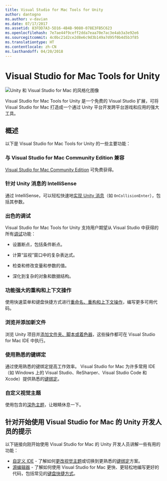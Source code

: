 ```yaml
---
title: Visual Studio for Mac Tools for Unity
author: dantogno
ms.author: v-davian
ms.date: 07/17/2017
ms.assetid: 83FDD7A3-5D16-4B4B-9080-078E3FB5C623
ms.openlocfilehash: 7e7ae44f9ceff2dda7eaa70e7ac3e4ab3a3e92e6
ms.sourcegitcommit: 4c0bc21d2ce2d8e6c9d3b149a7d95f0b4d5b3f85
ms.translationtype: HT
ms.contentlocale: zh-CN
ms.lasthandoff: 04/20/2018
---
```

# <a name="visual-studio-for-mac-tools-for-unity"></a>Visual Studio for Mac Tools for Unity

![Unity 和 Visual Studio for Mac 的风格化图像](media/vsmac-tools-unity-image1.png)

Visual Studio for Mac Tools for Unity 是一个免费的 Visual Studio 扩展，可将 Visual Studio for Mac 打造成一个通过 Unity 平台开发跨平台游戏和应用的强大工具。

## <a name="overview"></a>概述 

以下是 Visual Studio for Mac Tools for Unity 的一些主要功能：

### <a name="compatible-with-visual-studio-for-mac-community-edition"></a>与 Visual Studio for Mac Community Edition 兼容

[Visual Studio for Mac Community Edition](https://www.visualstudio.com/) 可免费获得。

### <a name="intellisense-for-unity-messages"></a>针对 Unity 消息的 IntelliSense

通过 IntelliSense，可以轻松快速地[实现 Unity 消息](using-vsmac-tools-unity.md#intellisense-for-unity-messages)（如 `OnCollisionEnter`），包括其参数。

### <a name="superior-debugging"></a>出色的调试

Visual Studio for Mac Tools for Unity 支持用户期望从 Visual Studio 中获得的所有[调试](using-vsmac-tools-unity.md#unity-debugging)功能：

*   设置断点，包括条件断点。

*   计算“监视”窗口中的复杂表达式。

*   检查和修改变量和参数的值。

*   深化到复杂的对象和数据结构。

### <a name="powerful-refactoring-and-context-actions"></a>功能强大的重构和上下文操作

使用快速菜单和键盘快捷方式进行[重命名、重构和上下文操作](/visualstudio/mac/refactoring)，编写更多可用代码。

### <a name="browse-and-add-new-files"></a>浏览并添加新文件

浏览 Unity 项目并[添加文件夹、脚本或着色器](using-vsmac-tools-unity.md#adding-new-unity-files-and-folders)，这些操作都可在 Visual Studio for Mac IDE 中执行。

### <a name="use-familiar-key-bindings"></a>使用熟悉的键绑定

通过使用熟悉的键绑定提高工作效率。 Visual Studio for Mac 为许多常用 IDE（如 Windows 上的 Visual Studio、ReSharper、Visual Studio Code 和 Xcode）提供熟悉的[键绑定](/visualstudio/mac/customizing-the-ide)。

### <a name="customize-the-visual-theme"></a>自定义视觉主题

使用包含的[深色主题](/visualstudio/mac/customizing-the-ide)，让眼睛休息一下。

## <a name="tips-for-unity-developers-getting-started-with-visual-studio-for-mac"></a>针对开始使用 Visual Studio for Mac 的 Unity 开发人员的提示

以下链接向刚开始使用 Visual Studio for Mac 的 Unity 开发人员讲解一些有用的功能：

* [自定义 IDE](/visualstudio/mac/customizing-the-ide) - 了解如何[更改视觉主题](/visualstudio/mac/customizing-the-ide#dark-theme)或切换到更熟悉的[键绑定](/visualstudio/mac/customizing-the-ide#key-bindings)方案。
* [源编辑器](/visualstudio/mac/source-editor) - 了解如何使用 Visual Studio for Mac 更快、更轻松地编写更好的代码，包括常见的[键盘快捷方式](/visualstudio/mac/keyboard-shortcuts)。
